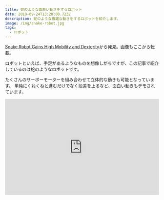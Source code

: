 ```yaml
---
title: 蛇のような面白い動きをするロボット
date: 2019-09-24T13:28:00.723Z
description: 蛇のような複雑な動きをするロボットを紹介します。
image: /img/snake-robot.jpg
tags:
  - ロボット
---
```

[Snake Robot Gains High Mobility and Dexterity](https://blog.hackster.io/snake-robot-gains-high-mobility-and-dexterity-3feaa1d71c37)から発見。画像もここから転載。

ロボットといえば、手足があるようなものを想像しがちですが、この記事で紹介しているのは蛇のようなロボットです。

たくさんのサーボーモーターを組み合わせて立体的な動きも可能となっています。
単純にくねくねと進むだけでなく段差を上るなど、面白い動きもデモされています。

<iframe width="100%" height="315" src="https://www.youtube.com/embed/WWaAdIl_1r8" frameborder="0" allow="accelerometer; autoplay; encrypted-media; gyroscope; picture-in-picture" allowfullscreen></iframe>
